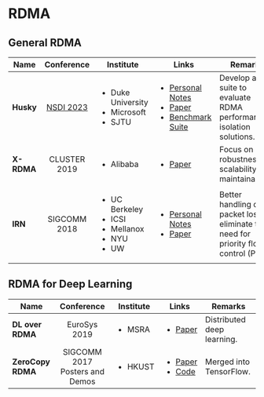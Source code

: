 # RDMA

## General RDMA

| Name       |                      Conference                     | Institute                                                                          | Links                                                                                                                                                                                                                                                                                                                             | Remarks                                                                               |
| ---------- | :-------------------------------------------------: | ---------------------------------------------------------------------------------- | --------------------------------------------------------------------------------------------------------------------------------------------------------------------------------------------------------------------------------------------------------------------------------------------------------------------------------- | ------------------------------------------------------------------------------------- |
| **Husky**  | [NSDI 2023](../reading-notes/conference/nsdi-2023/) | <ul><li>Duke University</li><li>Microsoft</li><li>SJTU</li></ul>                   | <ul><li><a href="../reading-notes/conference/nsdi-2023/understanding-rdma-microarchitecture-resources-for-performance-isolation.md">Personal Notes</a></li><li><a href="https://www.usenix.org/conference/nsdi23/presentation/kong">Paper</a></li><li><a href="https://github.com/host-bench/husky">Benchmark Suite</a></li></ul> | Develop a test suite to evaluate RDMA performance isolation solutions.                |
| **X-RDMA** |                     CLUSTER 2019                    | <ul><li>Alibaba</li></ul>                                                          | <ul><li><a href="https://ieeexplore.ieee.org/document/8891004">Paper</a></li></ul>                                                                                                                                                                                                                                                | Focus on robustness, scalability, and maintainability.                                |
| **IRN**    |                     SIGCOMM 2018                    | <ul><li>UC Berkeley</li><li>ICSI</li><li>Mellanox</li><li>NYU</li><li>UW</li></ul> | <ul><li><a href="../reading-notes/conference/sigcomm-2018/revisiting-network-support-for-rdma.md">Personal Notes</a></li><li><a href="https://dl.acm.org/doi/10.1145/3230543.3230557">Paper</a></li></ul>                                                                                                                         | Better handling of packet losses; eliminate the need for priority flow control (PFC). |

## RDMA for Deep Learning

| Name              |           Conference           | Institute               | Links                                                                                                                                                                                          | Remarks                    |
| ----------------- | :----------------------------: | ----------------------- | ---------------------------------------------------------------------------------------------------------------------------------------------------------------------------------------------- | -------------------------- |
| **DL over RDMA**  |          EuroSys 2019          | <ul><li>MSRA</li></ul>  | <ul><li><a href="https://dl.acm.org/doi/10.1145/3302424.3303975">Paper</a></li></ul>                                                                                                           | Distributed deep learning. |
| **ZeroCopy RDMA** | SIGCOMM 2017 Posters and Demos | <ul><li>HKUST</li></ul> | <ul><li><a href="https://dl.acm.org/doi/10.1145/3123878.3131975">Paper</a></li><li><a href="https://github.com/tensorflow/networking/tree/master/tensorflow_networking/gdr">Code</a></li></ul> | Merged into TensorFlow.    |
